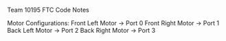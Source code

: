 Team 10195 FTC Code Notes

Motor Configurations:
Front Left Motor -> Port 0
Front Right Motor -> Port 1
Back Left Motor -> Port 2
Back Right Motor -> Port 3